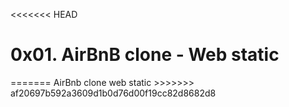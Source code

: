 <<<<<<< HEAD
<h1>0x01. AirBnB clone - Web static</h1>
=======
AirBnb clone web static
>>>>>>> af20697b592a3609d1b0d76d00f19cc82d8682d8
